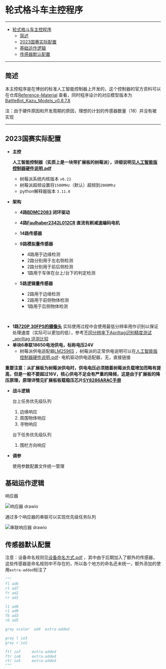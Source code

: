 # 轮式格斗车主控程序

------
<!-- TOC -->

* [轮式格斗车主控程序](#轮式格斗车主控程序)
    * [简述](#简述)
    * [2023国赛实际配置](#2023国赛实际配置)
    * [基础运作逻辑](#基础运作逻辑)
    * [传感器默认配置](#传感器默认配置)

<!-- TOC -->
------

## 简述

本主控程序是在博创的标准人工智能控制器上开发的，这个控制器的官方资料可以在仓库[Reference-Material](https://github.com/Kazu-Kusa/Reference-Material/tree/main/TOTURIAL)
查看，同时程序设计的对应模型版本为[BattleBot_Kazu_Models_v0.8.7.8](https://github.com/Kazu-Kusa/BattleBot_Kazu_Models/releases/tag/v0.8.7.8)

注：由于硬件原因和开发周期的原因，理想的计划的传感器数量（18）并没有被实现

------

## 2023国赛实际配置

- **主控**

   **人工智能控制器（实质上是一块带扩展板的树莓派），详细说明见[人工智能版控制器硬件说明.pdf](https://github.com/Kazu-Kusa/Reference-Material/blob/main/TOTURIAL/创意之星人工智能版控制器硬件说明.pdf)**

    - 树莓派系统内核版本 `v6.21`
    - 树莓派超频设置将`1500MHz`（默认）超频到`2000Mhz`
    - python解释器版本 `3.11.0`

- **架构**
   - **4路[BDMC2083](https://github.com/Kazu-Kusa/Reference-Material/tree/main/TOTURIAL/%E9%A9%B1%E5%8A%A8%E5%99%A8%E8%B0%83%E8%AF%95)
  闭环驱动**
   - **4路[Faulhaber2342L012CR](https://item.taobao.com/item.htm?spm=a1z09.2.0.0.271e2e8dwBT4HS&id=20965620027&_u=a3un1ne9d249)
直流有刷减速编码电机**

   - **14路传感器**

    - **9路模拟量传感器**
        - 4路用于边缘检测
        - 2路分别用于左右侧检测
        - 2路分别用于前后侧检测
        - 1路用于车体在台上/台下的判定检测

    - **5路逻辑量传感器**
        - 2路用于边缘检测
        - 2路用于前侧物体检测
        - 1路用于后侧物体检测

​

   - **1路[720P 30FPS的摄像头](https://detail.tmall.com/item.htm?abbucket=15&id=655422944269&ns=1&spm=a21n57.1.0.0.4402523ctOgRLp)**
      实际使用过程中会使用最低分辨率用作识别以保证处理速度（实际可以更加的低），参考[不同分辨率下Apriltag识别精度测试_apriltag 评测比较](https://blog.csdn.net/zhuoqingjoking97298/article/details/122316966)
   - **单块6串联18650电池供电，标称电压24V**
      - 树莓派供电适配器[LM2596S](https://detail.tmall.com/item.htm?_u=a3un1ne9688d&id=672825188272&spm=a1z09.2.0.0.3dee2e8dzyr0Xh)
，树莓派的正常供电说明可以在[人工智能版控制器硬件说明.pdf](https://github.com/Kazu-Kusa/Reference-Material/blob/main/TOTURIAL/创意之星人工智能版控制器硬件说明.pdf)
​      - 电机驱动供电适配器，无，直接链接

**重要注意：从扩展板为树莓派供电时，供电电压必须随着树莓派负载增加而略有提高，但是一般不要超过16V，核心供电不足会有严重的降频，这是由于扩展板的降压原理，原理详情见扩展板板载稳压芯片[SY8286ARAC手册](https://item.szlcsc.com/189643.html)**

- **战斗逻辑**

  台上任务优先级队列

    1. 边缘响应
    2. 周围物体响应
    3. 寻物响应

  台下任务优先级队列

    1. 围栏方向响应

- **调参**

  使用参数配置文件统一管理

## 基础运作逻辑

响应器

![响应器 drawio](https://github.com/Kazu-Kusa/BattleBot_Kazu_Control/assets/88489697/b4650c6a-c337-4bb1-9b27-29d3846bb7c6)

通过多个响应器的串联可以实现优先级任务队列

![串联响应器 drawio](https://github.com/Kazu-Kusa/BattleBot_Kazu_Control/assets/88489697/dff0d956-4e9c-419e-b623-d188d537a17c)

## 传感器默认配置

注意：设备命名规则见[设备命名方式.pdf](https://github.com/Kazu-Kusa/Reference-Material/blob/main/技术参考/设备命名方式.pdf)
，其中由于后期加入了额外的传感器，这些传感器是命名规则中不存在的，所以各个地方的命名还未统一，额外添加的使用`extra-added`标注了

```python
"""
fl ad6
rl ad7
fr ad2
rr ad1

l1 ad8
r1 ad0
fb ad3
rb ad5

gray scaler  ad4  extra-added

gray l io3
gray r io2

ftl io7 	extra-added
ftr io6		extra-added
rtr io5		extra-added
"""
```
